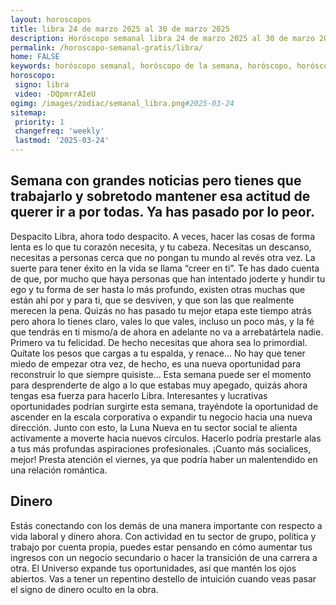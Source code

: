 ```yaml
---
layout: horoscopos
title: libra 24 de marzo 2025 al 30 de marzo 2025 
description: Horóscopo semanal libra 24 de marzo 2025 al 30 de marzo 2025. Semana con grandes noticias pero tienes que trabajarlo y sobretodo mantener esa actitud de querer ir a por todas. Ya has pasado por lo peor.
permalink: /horoscopo-semanal-gratis/libra/
home: FALSE
keywords: horóscopo semanal, horóscopo de la semana, horóscopo, horóscopo gratis,horóscopos, horóscopo esperanza gracia, horoscopos libra la semana, horóscopos gratis, Tarot, Astrologia, Zodíaco, libra, horoscopo gratis, semanal
horoscopo:
 signo: libra
 video: -DQpmrrAIeU
ogimg: /images/zodiac/semanal_libra.png#2025-03-24
sitemap:
 priority: 1
 changefreq: 'weekly'
 lastmod: '2025-03-24'
---
```




## Semana con grandes noticias pero tienes que trabajarlo y sobretodo mantener esa actitud de querer ir a por todas. Ya has pasado por lo peor.

Despacito Libra, ahora todo despacito. A veces, hacer las cosas de forma lenta es lo que tu corazón necesita, y tu cabeza. Necesitas un descanso, necesitas a personas cerca que no pongan tu mundo al revés otra vez. La suerte para tener éxito en la vida se llama “creer en ti”. Te has dado cuenta de que, por mucho que haya personas que han intentado joderte y hundir tu ego y tu forma de ser hasta lo más profundo, existen otras muchas que están ahí por y para ti, que se desviven, y que son las que realmente merecen la pena. Quizás no has pasado tu mejor etapa este tiempo atrás pero ahora lo tienes claro, vales lo que vales, incluso un poco más, y la fé que tendrás en ti mismo/a de ahora en adelante no va a arrebatártela nadie. Primero va tu felicidad. De hecho necesitas que ahora sea lo primordial. Quítate los pesos que cargas a tu espalda, y renace… No hay que tener miedo de empezar otra vez, de hecho, es una nueva oportunidad para reconstruir lo que siempre quisiste… Esta semana puede ser el momento para desprenderte de algo a lo que estabas muy apegado, quizás ahora tengas esa fuerza para hacerlo Libra.
Interesantes y lucrativas oportunidades podrían surgirte esta semana, trayéndote la oportunidad de ascender en la escala corporativa o expandir tu negocio hacia una nueva dirección. Junto con esto, la Luna Nueva en tu sector social te alienta activamente a moverte hacia nuevos círculos. Hacerlo podría prestarle alas a tus más profundas aspiraciones profesionales. ¡Cuanto más socialices, mejor! Presta atención el viernes, ya que podría haber un malentendido en una relación romántica.

## Dinero

Estás conectando con los demás de una manera importante con respecto a vida laboral y dinero ahora. Con actividad en tu sector de grupo, política y trabajo por cuenta propia, puedes estar pensando en cómo aumentar tus ingresos con un negocio secundario o hacer la transición de una carrera a otra. El Universo expande tus oportunidades, así que mantén los ojos abiertos. Vas a tener un repentino destello de intuición cuando veas pasar el signo de dinero oculto en la obra.